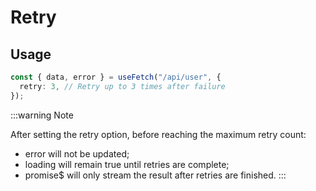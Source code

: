 # Retry

## Usage

```ts
const { data, error } = useFetch("/api/user", {
  retry: 3, // Retry up to 3 times after failure
});
```

:::warning Note

After setting the retry option, before reaching the maximum retry count:

- error will not be updated;
- loading will remain true until retries are complete;
- promise$ will only stream the result after retries are finished.
  :::
